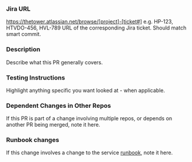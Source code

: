 ### Jira URL
https://thetower.atlassian.net/browse/[project]‌-[ticket#] e.g. HP‌-123, HTVDO‌-456, HVL‌-789
URL of the corresponding Jira ticket. Should match smart commit.

### Description
Describe what this PR generally covers.

### Testing Instructions
Highlight anything specific you want looked at - when applicable.

### Dependent Changes in Other Repos
If this PR is part of a change involving multiple repos, or depends on another PR being merged, note it here.

### Runbook changes
If this change involves a change to the service [runbook](https://thetower.atlassian.net/wiki/spaces/HTVENG/pages/457572416/DevOps%2BRunbook), note it here.

